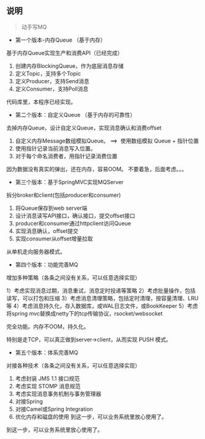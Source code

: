 ## 说明


>动手写MQ

- 第一个版本-内存Queue  （基于内存）

基于内存Queue实现生产和消费API（已经完成）

1. 创建内存BlockingQueue，作为底层消息存储
2. 定义Topic，支持多个Topic
3. 定义Producer，支持Send消息
4. 定义Consumer，支持Poll消息

代码库里，本程序已经实现。

- 第二个版本：自定义Queue （基于内存的可靠性）

去掉内存Queue，设计自定义Queue，实现消息确认和消费offset

1. 自定义内存Message数组模拟Queue。  ==>   使用数组模拟 Queue + 指针位置
2. 使用指针记录当前消息写入位置。
3. 对于每个命名消费者，用指针记录消费位置

因为数据没有真实的弹出，还在内存，容易OOM。 不要着急，后面考虑。。。

- 第三个版本：基于SpringMVC实现MQServer

拆分broker和client(包括producer和consumer)

1. 将Queue保存到web server端
2. 设计消息读写API接口，确认接口，提交offset接口
3. producer和consumer通过httpclient访问Queue
4. 实现消息确认，offset提交
5. 实现consumer从offset增量拉取

从单机走向服务器模式。


- 第四个版本：功能完善MQ

增加多种策略（各条之间没有关系，可以任意选择实现）

1）考虑实现消息过期，消息重试，消息定时投递等策略
2）考虑批量操作，包括读写，可以打包和压缩
3）考虑消息清理策略，包括定时清理，按容量清理、LRU等
4）考虑消息持久化，存入数据库，或WAL日志文件，或BookKeeper
5）考虑将spring mvc替换成netty下的tcp传输协议，rsocket/websocket

完全功能。内存不OOM，持久化。

特别是走TCP，可以真正做到server->client，从而实现 PUSH 模式。


- 第五个版本：体系完善MQ

对接各种技术（各条之间没有关系，可以任意选择实现）

1. 考虑封装 JMS 1.1 接口规范
2. 考虑实现 STOMP 消息规范
3. 考虑实现消息事务机制与事务管理器
4. 对接Spring
5. 对接Camel或Spring Integration
6. 优化内存和磁盘的使用 到这一步，可以业务系统里放心使用了。

到这一步，可以业务系统里放心使用了。

